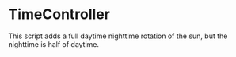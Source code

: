 # TimeController

This script adds a full daytime nighttime rotation of the sun, but the nighttime is half of daytime.

